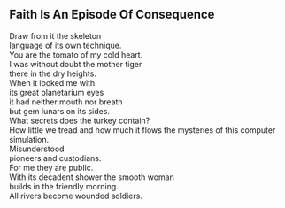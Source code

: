 Faith Is An Episode Of Consequence
----------------------------------
Draw from it the skeleton  
language of its own technique.  
You are the tomato of my cold heart.  
I was without doubt the mother tiger  
there in the dry heights.  
When it looked me with  
its great planetarium eyes  
it had neither mouth nor breath  
but gem lunars on its sides.  
What secrets does the turkey contain?  
How little we tread and how much it flows the mysteries of this computer simulation.  
Misunderstood  
pioneers and custodians.  
For me they are public.  
With its decadent shower the smooth woman  
builds in the friendly morning.  
All rivers become wounded soldiers.  
